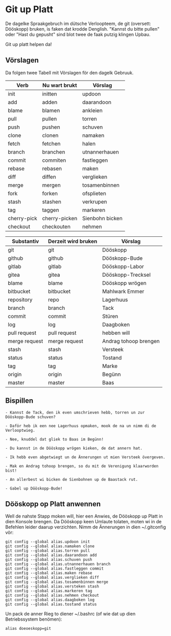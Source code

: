 # Git up Platt

De dagelke Spraakgebruch im dütsche Verloopteem, de git (oversett: Dööskopp) bruken, is faken dat krodde Denglish. "Kannst du bitte pullen" oder "Hast du gepusht" sind blot twee de faak putzig klingen Upbau.

Git up platt helpen da!

## Vörslagen

Da folgen twee Tabell mit Vörslagen för den dagelk Gebruuk.

| Verb        | Nu wart brukt | Vörslag               |
|-------------|---------------------|-----------------------|
| init        | initten             | updoon                |
| add         | adden               | daarandoon            |
| blame       | blamen              | ankleien              |
| pull        | pullen              | torren                |
| push        | pushen              | schuven               |
| clone       | clonen              | namaken               |
| fetch       | fetchen             | halen                 |
| branch      | branchen            | utnannerhauen         |
| commit      | commiten            | fastleggen            |
| rebase      | rebasen             | maken                 |
| diff        | diffen              | verglieken            |
| merge       | mergen              | tosamenbinnen         |
| fork        | forken              | ofsplieten            |
| stash       | stashen             | verkrupen             |
| tag         | taggen              | markeren              |
| cherry-pick | cherry-picken       | Sienbohn bicken       |
| checkout    | checkouten          | nehmen                |

| Substantiv    | Derzeit wird bruken | Vörslag               |
|---------------|---------------------|-----------------------|
| git           | git                 | Dööskopp              |
| github        | github              | Dööskopp-Bude         |
| gitlab        | gitlab              | Dööskopp-Labor        |
| gitea         | gitea               | Dööskopp-Trecksel     |
| blame         | blame               | Dööskopp wrögen       |
| bitbucket     | bitbucket           | Mahlwark Emmer        |
| repository    | repo                | Lagerhuus             |
| branch        | branch              | Tack                  |
| commit        | commit              | Stüren                |
| log           | log                 | Daagboken             |
| pull request  | pull request        | hebben will           |
| merge request | merge request       | Andrag tohoop brengen |
| stash         | stash               | Versteek              |
| status        | status              | Tostand               |
| tag           | tag                 | Marke                 |
| origin        | origin              | Begünn                |
| master        | master              | Baas                  |

## Bispillen

    - Kannst de Tack, den ik even umschrieven hebb, torren un zur Dööskopp-Bude schuven?
    
    - Daför heb ik een nee Lagerhuus opmaken, mook de na un nimm di de Verlooptwieg.
    
    - Nee, knuddel dat gliek to Baas im Begünn!
       
    - Du kannst in de Dööskopp wrögen kieken, de dat annern hat.

    - Ik hebb even abgetwiegt un de Ännerungen ut mien Versteek övergeven.
    
    - Mak en Andrag tohoop brengen, so du mit de Verenigung klaarworden bist!
    
    - An allerbest wi bicken de Sienbohnen up de Baastack rut.
    
    - Gabel up Dööskopp-Bude!

## Dööskopp op Platt anwennen

Well de nahste Stapp moken will, hier een Anwies, de Dööskopp up Platt in dien Konsole brengen. Da Dööskopp keen Umlaute tolaten, moten wi in de Befehlen leider daarup verzichten. Nimm de Ännerungen in dien ~/.gitconfig vör:

    git config --global alias.updoon init
    git config --global alias.namaken clone
    git config --global alias.torren pull
    git config --global alias.daarandoon add
    git config --global alias.schuven push
    git config --global alias.utnannerhauen branch
    git config --global alias.fastleggen commit
    git config --global alias.maken rebase
    git config --global alias.verglieken diff
    git config --global alias.tosamenbinnen merge
    git config --global alias.versteken stash
    git config --global alias.markeren tag
    git config --global alias.nehmen checkout
    git config --global alias.daagboken log
    git config --global alias.tostand status

Un pack de anner Rieg to diener ~/.bashrc (of wie dat up dien Betriebssystem benömen):

    alias doeoeskopp=git
